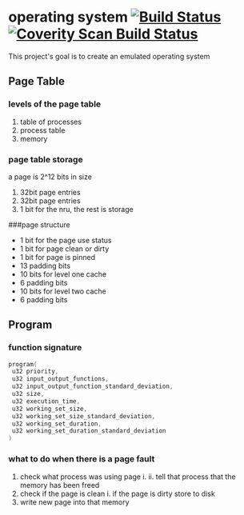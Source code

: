 operating system [![Build Status](https://travis-ci.org/ChristianMurphy/operating-system.svg?branch=master)](https://travis-ci.org/ChristianMurphy/operating-system) [![Coverity Scan Build Status](https://scan.coverity.com/projects/1681/badge.svg)](https://scan.coverity.com/projects/1681)
================

This project's goal is to create an emulated operating system


## Page Table
### levels of the page table
1. table of processes
2. process table
3. memory

### page table storage
a page is 2^12 bits in size

1. 32bit page entries
2. 32bit page entries
3. 1 bit for the nru, the rest is storage

###page structure
* 1 bit for the page use status
* 1 bit for page clean or dirty
* 1 bit for page is pinned
* 13 padding bits
* 10 bits for level one cache
* 6 padding bits
* 10 bits for level two cache
* 6 padding bits

## Program
### function signature
``` c
program(
 u32 priority,
 u32 input_output_functions,
 u32 input_output_function_standard_deviation,
 u32 size,
 u32 execution_time,
 u32 working_set_size,
 u32 working_set_size_standard_deviation,
 u32 working_set_duration,
 u32 working_set_duration_standard_deviation
)
```

### what to do when there is a page fault
1. check what process was using page
    i.
    ii. tell that process that the memory has been freed
2. check if the page is clean
    i. if the page is dirty store to disk
3. write new page into that memory
